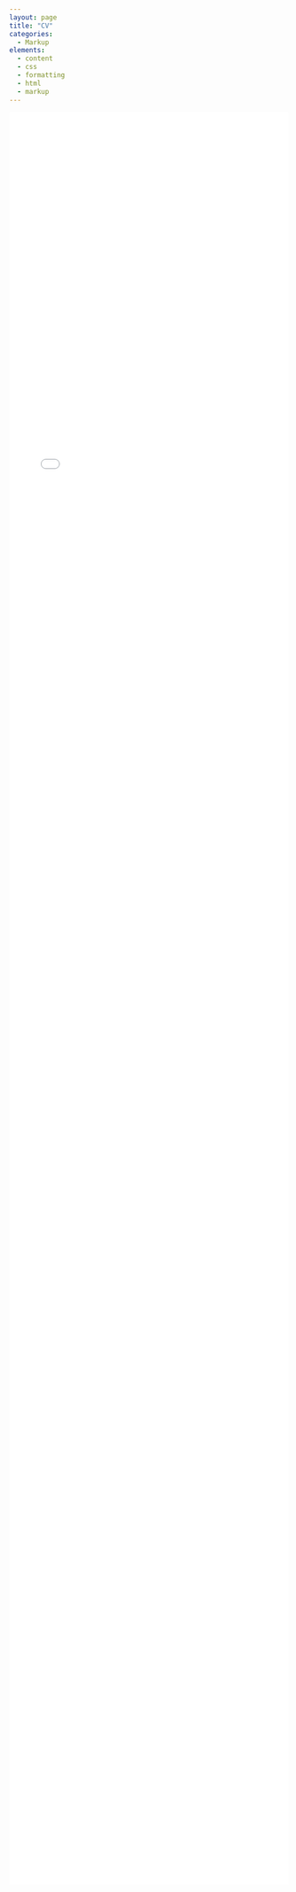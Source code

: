 ```yaml
---
layout: page
title: "CV"
categories:
  - Markup
elements:
  - content
  - css
  - formatting
  - html
  - markup  
---
```

<div style="overflow: auto; -webkit-overflow-scrolling: touch;">
    <iframe src="../assets/pdf/CV_Vidal_Naquet (3).pdf.pdf" style="width: 100%; height: 80vh;" frameborder="0">
        This browser does not support PDFs. Please download the PDF to view it: 
        <a href="../assets/pdf/CV_Vidal_Naquet (3).pdf">Download PDF</a>.
    </iframe>
</div>
